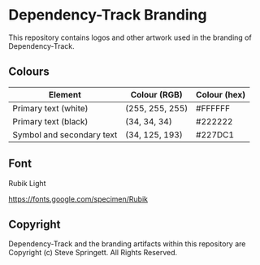 
# Dependency-Track Branding

This repository contains logos and other artwork used in the branding of Dependency-Track.

## Colours

| Element                 | Colour (RGB)    | Colour (hex) |
| ----------------------- | --------------- | ------------ |
| Primary text (white)    | (255, 255, 255) | #FFFFFF      |
| Primary text (black)    | (34, 34, 34)    | #222222      |
| Symbol and secondary text | (34, 125, 193)  | #227DC1      |

## Font

Rubik Light

https://fonts.google.com/specimen/Rubik


## Copyright

Dependency-Track and the branding artifacts within this repository are Copyright (c) Steve Springett. All Rights Reserved.
